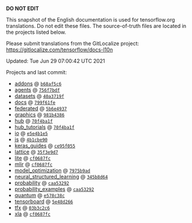 __DO NOT EDIT__

This snapshot of the English documentation is used for tensorflow.org
translations. Do not edit these files. The source-of-truth files are located in
the projects listed below.

Please submit translations from the GitLocalize project: https://gitlocalize.com/tensorflow/docs-l10n

Updated: Tue Jun 29 07:00:42 UTC 2021

Projects and last commit:

- [addons](https://github.com/tensorflow/addons/tree/master/docs) @ <a href='https://github.com/tensorflow/addons/commit/b68af5c611dd06894ad282ec263a92e1681c83db'><code>b68af5c6</code></a>
- [agents](https://github.com/tensorflow/agents/tree/master/docs) @ <a href='https://github.com/tensorflow/agents/commit/756f7bdf493986c25eb585438134f1dbb8045b1b'><code>756f7bdf</code></a>
- [datasets](https://github.com/tensorflow/datasets/tree/master/docs) @ <a href='https://github.com/tensorflow/datasets/commit/40a3719fb9df1fdcf9492f54c2e5bc9efa0ff7b6'><code>40a3719f</code></a>
- [docs](https://github.com/tensorflow/docs/tree/master/site/en) @ <a href='https://github.com/tensorflow/docs/commit/799f61fe889ade1801ea54d569dd7ca4bca7ef36'><code>799f61fe</code></a>
- [federated](https://github.com/tensorflow/federated/tree/master/docs) @ <a href='https://github.com/tensorflow/federated/commit/5b6e4937a2ddf92856c043e21cfe341457ef156e'><code>5b6e4937</code></a>
- [graphics](https://github.com/tensorflow/graphics/tree/master/tensorflow_graphics/g3doc) @ <a href='https://github.com/tensorflow/graphics/commit/981b438648c4e012ede66334cfc1635322f8780a'><code>981b4386</code></a>
- [hub](https://github.com/tensorflow/hub/tree/master/docs) @ <a href='https://github.com/tensorflow/hub/commit/70f4ba1fd32ce7c1d9fc258b2ed7af890e50b95c'><code>70f4ba1f</code></a>
- [hub_tutorials](https://github.com/tensorflow/hub/tree/master/examples/colab) @ <a href='https://github.com/tensorflow/hub/commit/70f4ba1fd32ce7c1d9fc258b2ed7af890e50b95c'><code>70f4ba1f</code></a>
- [io](https://github.com/tensorflow/io/tree/master/docs) @ <a href='https://github.com/tensorflow/io/commit/e5e4b1e515c139b3b4298cad3654159222518f9c'><code>e5e4b1e5</code></a>
- [js](https://github.com/tensorflow/tfjs-website/tree/master/docs) @ <a href='https://github.com/tensorflow/tfjs-website/commit/4b1cbe9076f03e713de2772442b86c1e2ce68171'><code>4b1cbe90</code></a>
- [keras_guides](https://github.com/tensorflow/docs/tree/snapshot-keras/site/en/guide/keras) @ <a href='https://github.com/tensorflow/docs/commit/ce95f055f483934b8468d7d8e627a2d3a64737b0'><code>ce95f055</code></a>
- [lattice](https://github.com/tensorflow/lattice/tree/master/docs) @ <a href='https://github.com/tensorflow/lattice/commit/35f3e9d7da7f90a700d7a903e1818e82965f245c'><code>35f3e9d7</code></a>
- [lite](https://github.com/tensorflow/tensorflow/tree/master/tensorflow/lite/g3doc) @ <a href='https://github.com/tensorflow/tensorflow/commit/cf0687fc75e5cf2d4a2d8fcf20545eec380a9fcc'><code>cf0687fc</code></a>
- [mlir](https://github.com/tensorflow/tensorflow/tree/master/tensorflow/compiler/mlir/g3doc) @ <a href='https://github.com/tensorflow/tensorflow/commit/cf0687fc75e5cf2d4a2d8fcf20545eec380a9fcc'><code>cf0687fc</code></a>
- [model_optimization](https://github.com/tensorflow/model-optimization/tree/master/tensorflow_model_optimization/g3doc) @ <a href='https://github.com/tensorflow/model-optimization/commit/7975b9ad2c582f13b99ac0cd91f25b4ea62a9dbe'><code>7975b9ad</code></a>
- [neural_structured_learning](https://github.com/tensorflow/neural-structured-learning/tree/master/g3doc) @ <a href='https://github.com/tensorflow/neural-structured-learning/commit/345b8d644dd7745179263bf6dc9aeb8a921528f4'><code>345b8d64</code></a>
- [probability](https://github.com/tensorflow/probability/tree/master/tensorflow_probability/g3doc) @ <a href='https://github.com/tensorflow/probability/commit/caa5329233b535977a5f8cedb231c9f083b59bcd'><code>caa53292</code></a>
- [probability_examples](https://github.com/tensorflow/probability/tree/master/tensorflow_probability/examples/jupyter_notebooks) @ <a href='https://github.com/tensorflow/probability/commit/caa5329233b535977a5f8cedb231c9f083b59bcd'><code>caa53292</code></a>
- [quantum](https://github.com/tensorflow/quantum/tree/master/docs) @ <a href='https://github.com/tensorflow/quantum/commit/e578c38c97e89de9dd12446e52a0ed9facbf4df2'><code>e578c38c</code></a>
- [tensorboard](https://github.com/tensorflow/tensorboard/tree/master/docs) @ <a href='https://github.com/tensorflow/tensorboard/commit/5e48d2662841b5bc86023d8e2fbdb970cf4f8958'><code>5e48d266</code></a>
- [tfx](https://github.com/tensorflow/tfx/tree/master/docs) @ <a href='https://github.com/tensorflow/tfx/commit/03b3c2c6548d3c44f69d429bf309b9bcfdc227f7'><code>03b3c2c6</code></a>
- [xla](https://github.com/tensorflow/tensorflow/tree/master/tensorflow/compiler/xla/g3doc) @ <a href='https://github.com/tensorflow/tensorflow/commit/cf0687fc75e5cf2d4a2d8fcf20545eec380a9fcc'><code>cf0687fc</code></a>

